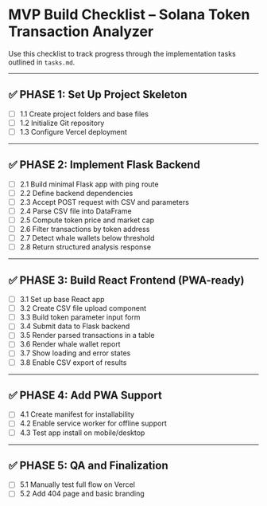 
# MVP Build Checklist – Solana Token Transaction Analyzer

Use this checklist to track progress through the implementation tasks outlined in `tasks.md`.

---

## ✅ PHASE 1: Set Up Project Skeleton

- [ ] 1.1 Create project folders and base files
- [ ] 1.2 Initialize Git repository
- [ ] 1.3 Configure Vercel deployment

---

## ✅ PHASE 2: Implement Flask Backend

- [ ] 2.1 Build minimal Flask app with ping route
- [ ] 2.2 Define backend dependencies
- [ ] 2.3 Accept POST request with CSV and parameters
- [ ] 2.4 Parse CSV file into DataFrame
- [ ] 2.5 Compute token price and market cap
- [ ] 2.6 Filter transactions by token address
- [ ] 2.7 Detect whale wallets below threshold
- [ ] 2.8 Return structured analysis response

---

## ✅ PHASE 3: Build React Frontend (PWA-ready)

- [ ] 3.1 Set up base React app
- [ ] 3.2 Create CSV file upload component
- [ ] 3.3 Build token parameter input form
- [ ] 3.4 Submit data to Flask backend
- [ ] 3.5 Render parsed transactions in a table
- [ ] 3.6 Render whale wallet report
- [ ] 3.7 Show loading and error states
- [ ] 3.8 Enable CSV export of results

---

## ✅ PHASE 4: Add PWA Support

- [ ] 4.1 Create manifest for installability
- [ ] 4.2 Enable service worker for offline support
- [ ] 4.3 Test app install on mobile/desktop

---

## ✅ PHASE 5: QA and Finalization

- [ ] 5.1 Manually test full flow on Vercel
- [ ] 5.2 Add 404 page and basic branding
